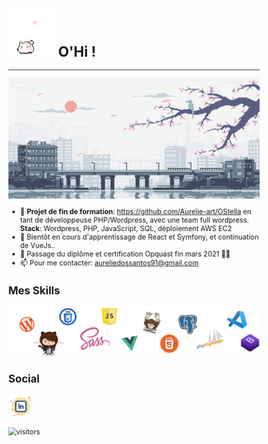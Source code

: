    # ![Cover](https://github.com/Aurelie-art/Aurelie-art/blob/main/img/cat.gif)O'Hi !
***
<!--
**Aurelie-art/Aurelie-art** is a ✨ _special_ ✨ repository because its `README.md` (this file) appears on your GitHub profile.
Here are some ideas to get you started:

- 🔭 I’m currently working on ...
- 🌱 I’m currently learning ...
- 👯 I’m looking to collaborate on ...
- 🤔 I’m looking for help with ...
- 💬 Ask me about ...
- 😄 Pronouns: ...
- ⚡ Fun fact: ...
-->

![Cover](https://github.com/Aurelie-art/Aurelie-art/blob/main/img/japon.gif)

- 📌 **Projet de fin de formation**: https://github.com/Aurelie-art/OStella en tant de développeuse PHP/Wordpress, avec une team full wordpress.
**Stack**: Wordpress, PHP, JavaScript, SQL, déploiement AWS EC2
- 🌱 Bientôt en cours d'apprentissage de React et Symfony, et continuation de VueJs..
- 📜 Passage du diplôme et certification Opquast fin mars 2021 🤞🏻
- 📫 Pour me contacter: aureliedossantos91@gmail.com

## Mes Skills
![Cover](https://github.com/Aurelie-art/Aurelie-art/blob/main/img/skills.png)

## Social
[![linkedin](https://github.com/Aurelie-art/Aurelie-art/blob/main/img/linkedin.png)](www.linkedin.com/in/auréliedossantos)



![visitors](https://visitor-badge.laobi.icu/badge?page_id=Aurelie-art.visitor-badge)
